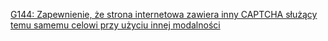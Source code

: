 [G144: Zapewnienie, że strona internetowa zawiera inny CAPTCHA służący temu samemu celowi przy użyciu innej modalności](https://www.w3.org/WAI/WCAG22/Techniques/general/G144)